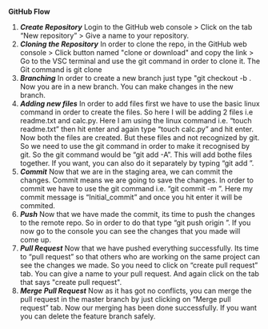 **GitHub Flow**
1. ***Create Repository***
Login to the GitHub web console  > Click on the tab “New repository” > Give a name to your repository.
2. ***Cloning the Repository***
In order to clone the repo, in the GitHub web console  > Click button named "clone or download" and copy the link > Go to the VSC terminal and
use the git command in order to clone it. The Git command is git clone <url>
3. ***Branching***
In order to create a new branch just type "git checkout -b <branch name>. Now you are in a new branch. You can make changes in the new branch.
4. ***Adding new files***
In order to add files first we have to use the basic linux command in order to create the files. So here I will be adding 2 files  i.e readme.txt and calc.py. Here I am using the linux command i.e. “touch readme.txt” then hit enter and again type “touch calc.py” and hit enter. Now both the files are created. But these files and not recognized by git. So we need to use the git command in order to make it recognised by git. So the git command would be “git add -A”. This will add bothe files together. If you want, you can also do it separately by typing “git add <file name>”.
5. ***Commit***
Now that we are in the staging area, we can commit the changes. Commit means we are going to save the changes. In order to commit we have to use the git command i.e. “git commit -m <commitmessage>”. Here my commit message is “Initial_commit” and once you hit enter it will be commited.
6. ***Push***
Now that we have made the commit, its time to push the changes to the remote repo. So in order to do that type “git push origin <featurebranchname>”. If you now go to the console you can see the changes that you made will come up.
7. ***Pull Request***
Now that we have pushed everything successfully. Its time to “pull request” so that others who are working on the same project can see the changes we made. So you need to click on “create pull request” tab. You can give a name to your pull request. And again click on the tab that says "create pull request".
8. ***Merge Pull Request***
Now as it has got no conflicts, you can merge the pull request in the master branch by just clicking on “Merge pull request” tab. Now our merging has been done successfully. If you want you can delete the feature branch safely.
